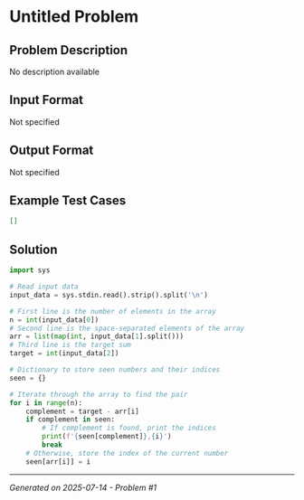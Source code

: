# Untitled Problem

## Problem Description
No description available

## Input Format
Not specified

## Output Format
Not specified

## Example Test Cases
```json
[]
```

## Solution
```python
import sys

# Read input data
input_data = sys.stdin.read().strip().split('\n')

# First line is the number of elements in the array
n = int(input_data[0])
# Second line is the space-separated elements of the array
arr = list(map(int, input_data[1].split()))
# Third line is the target sum
target = int(input_data[2])

# Dictionary to store seen numbers and their indices
seen = {}

# Iterate through the array to find the pair
for i in range(n):
    complement = target - arr[i]
    if complement in seen:
        # If complement is found, print the indices
        print(f'{seen[complement]},{i}')
        break
    # Otherwise, store the index of the current number
    seen[arr[i]] = i
```

---
*Generated on 2025-07-14 - Problem #1*